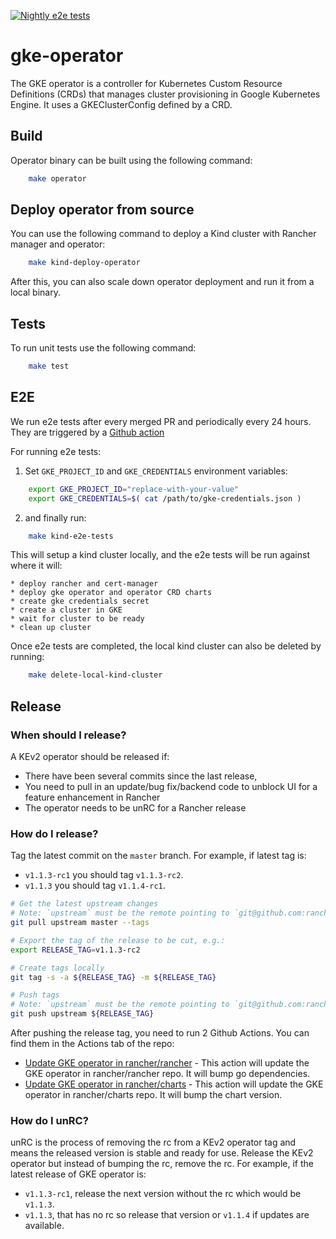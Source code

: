 [![Nightly e2e tests](https://github.com/rancher/gke-operator/actions/workflows/e2e-latest-rancher.yaml/badge.svg?branch=main)](https://github.com/rancher/gke-operator/actions/workflows/e2e-latest-rancher.yaml)

# gke-operator

The GKE operator is a controller for Kubernetes Custom Resource Definitions (CRDs) that manages cluster provisioning in Google Kubernetes Engine. It uses a GKEClusterConfig defined by a CRD.

## Build

Operator binary can be built using the following command:

```sh
    make operator
```

## Deploy operator from source

You can use the following command to deploy a Kind cluster with Rancher manager and operator:

```sh
    make kind-deploy-operator
```

After this, you can also scale down operator deployment and run it from a local binary.

## Tests

To run unit tests use the following command:

```sh
    make test
```

## E2E

We run e2e tests after every merged PR and periodically every 24 hours. They are triggered by a [Github action](https://github.com/rancher/gke-operator/blob/main/.github/workflows/e2e-latest-rancher.yaml)

For running e2e tests:

1. Set `GKE_PROJECT_ID` and `GKE_CREDENTIALS` environment variables:

```sh
    export GKE_PROJECT_ID="replace-with-your-value"
    export GKE_CREDENTIALS=$( cat /path/to/gke-credentials.json )
```

2. and finally run:

```sh
    make kind-e2e-tests
```

This will setup a kind cluster locally, and the e2e tests will be run against where it will:

    * deploy rancher and cert-manager
    * deploy gke operator and operator CRD charts
    * create gke credentials secret
    * create a cluster in GKE
    * wait for cluster to be ready
    * clean up cluster


Once e2e tests are completed, the local kind cluster can also be deleted by running:

```bash
    make delete-local-kind-cluster
```

## Release

### When should I release?

A KEv2 operator should be released if:

* There have been several commits since the last release,
* You need to pull in an update/bug fix/backend code to unblock UI for a feature enhancement in Rancher
* The operator needs to be unRC for a Rancher release

### How do I release?

Tag the latest commit on the `master` branch. For example, if latest tag is:
* `v1.1.3-rc1` you should tag `v1.1.3-rc2`.
* `v1.1.3` you should tag `v1.1.4-rc1`.

```bash
# Get the latest upstream changes
# Note: `upstream` must be the remote pointing to `git@github.com:rancher/gke-operator.git`.
git pull upstream master --tags

# Export the tag of the release to be cut, e.g.:
export RELEASE_TAG=v1.1.3-rc2

# Create tags locally
git tag -s -a ${RELEASE_TAG} -m ${RELEASE_TAG}

# Push tags
# Note: `upstream` must be the remote pointing to `git@github.com:rancher/gke-operator.git`.
git push upstream ${RELEASE_TAG}
```

After pushing the release tag, you need to run 2 Github Actions. You can find them in the Actions tab of the repo:

* [Update GKE operator in rancher/rancher](https://github.com/rancher/gke-operator/actions/workflows/update-rancher-dep.yaml) - This action will update the GKE operator in rancher/rancher repo. It will bump go dependencies.
* [Update GKE operator in rancher/charts](https://github.com/rancher/gke-operator/actions/workflows/update-rancher-charts.yaml) - This action will update the GKE operator in rancher/charts repo. It will bump the chart version.

### How do I unRC?

unRC is the process of removing the rc from a KEv2 operator tag and means the released version is stable and ready for use. Release the KEv2 operator but instead of bumping the rc, remove the rc. For example, if the latest release of GKE operator is:
* `v1.1.3-rc1`, release the next version without the rc which would be `v1.1.3`.
* `v1.1.3`, that has no rc so release that version or `v1.1.4` if updates are available.
